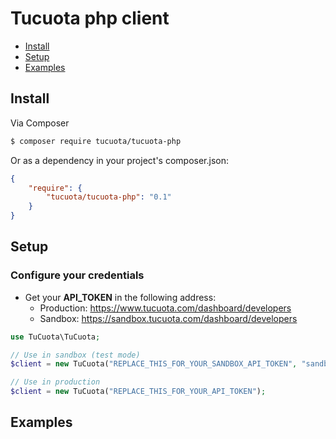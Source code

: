 # Tucuota php client

* [Install](#install)
* [Setup](#setup)
* [Examples](#examples)

<a name="install"></a>
## Install

Via Composer

``` bash
$ composer require tucuota/tucuota-php
```

Or as a dependency in your project's composer.json:

```json
{
    "require": {
        "tucuota/tucuota-php": "0.1"
    }
}
```

<a name="setup"></a>
## Setup

### Configure your credentials

* Get your **API_TOKEN** in the following address:
    * Production: https://www.tucuota.com/dashboard/developers
    * Sandbox: https://sandbox.tucuota.com/dashboard/developers

```php
use TuCuota\TuCuota;

// Use in sandbox (test mode)
$client = new TuCuota("REPLACE_THIS_FOR_YOUR_SANDBOX_API_TOKEN", "sandbox");

// Use in production
$client = new TuCuota("REPLACE_THIS_FOR_YOUR_API_TOKEN");
```



<a name="examples"></a>
## Examples

### Customer

#### Create customer

```php
$request = $client->post('customers', [
    "email" => "ejemplo@gmail.com",
    "name" => "Juan Tile",
    "metadata" => [
        'external_id' => 51,
    ],
]);

var_dump($request);
```

#### Get customers
```php
$request = $client->get('customers');

var_dump($request);
```

#### Get customer
```php
$request = $client->get('customers/CSvQwEV56Dp2');

var_dump($request);
```



### Payments

#### Create payment

```php
$request = $client->post('payments', [
    "description" => "Pago único",
    "customer_id" => "CSvQwEV56Dp2",
    "payment_method_number" => "4024007127322104",
    "amount" => 12000,
]);

var_dump($request);
```

#### Get payments
```php
$request = $client->get('payments');

var_dump($request);
```

#### Get payment
```php
$request = $client->get('payments/PYvQwEV56Dp2');

var_dump($request);
```


## Security

If you discover any security related issues, please email juandelperal@tucuota.com instead of using the issue tracker.

## License

The MIT License (MIT). Please see [License File](LICENSE.md) for more information.